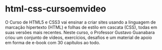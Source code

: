# html-css-cursoemvideo
 O Curso de HTML5 e CSS3 vai ensinar a criar sites usando a linguagem de marcação hipertexto (HTML) e folhas de estilo em cascata (CSS), todas em suas versões mais recentes. Neste curso, o Professor Gustavo Guanabara criou um conjunto de vídeos, exercícios, desafios e um material de apoio em forma de e-book com 30 capítulos ao todo.
